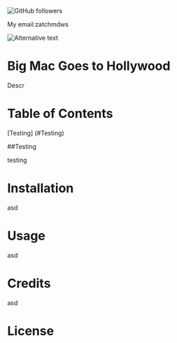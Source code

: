 ![GitHub followers](https://img.shields.io/github/followers/zachmdws?style=social)

My email:zatchmdws

![Alternative text](https://avatars1.githubusercontent.com/u/59651796?v=4)

# Big Mac Goes to Hollywood

Descr



# Table of Contents



[Testing] (#Testing)

##Testing

testing

# Installation

asd



# Usage

asd



# Credits

asd



# License



